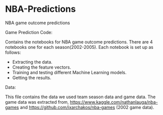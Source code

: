 # NBA-Predictions
NBA game outcome predictions

Game Prediction Code:

Contains the notebooks for NBA game outcome predictions.
There are 4 notebooks one for each season(2002-2005).
Each notebook is set up as follows:
- Extracting the data.
- Creating the feature vectors.
- Training and testing different Machine Learning models.
- Getting the results.

Data:

This file contains the data we used team season data and game data.
The game data was extracted from,
https://www.kaggle.com/nathanlauga/nba-games and
https://github.com/ixarchakos/nba-games (2002 game data).
